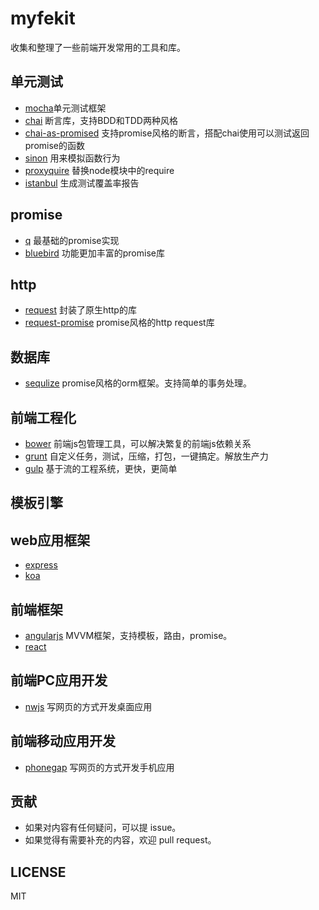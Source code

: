 # myfekit
收集和整理了一些前端开发常用的工具和库。


## 单元测试

* [mocha](https://github.com/mochajs/mocha)单元测试框架
* [chai](https://github.com/chaijs/chai) 断言库，支持BDD和TDD两种风格
* [chai-as-promised](https://github.com/domenic/chai-as-promised) 支持promise风格的断言，搭配chai使用可以测试返回promise的函数
* [sinon](https://github.com/sinonjs/sinon) 用来模拟函数行为
* [proxyquire](https://github.com/thlorenz/proxyquire) 替换node模块中的require
* [istanbul](https://github.com/gotwarlost/istanbul) 生成测试覆盖率报告

## promise
* [q](https://github.com/kriskowal/q) 最基础的promise实现
* [bluebird](https://github.com/petkaantonov/bluebird) 功能更加丰富的promise库

## http
* [request](https://github.com/request/request) 封装了原生http的库
* [request-promise](https://github.com/request/request-promise) promise风格的http request库

## 数据库
* [sequlize](https://github.com/sequelize/sequelize) promise风格的orm框架。支持简单的事务处理。

## 前端工程化
* [bower](https://github.com/bower/bower) 前端js包管理工具，可以解决繁复的前端js依赖关系
* [grunt](https://github.com/gruntjs/grunt) 自定义任务，测试，压缩，打包，一键搞定。解放生产力
* [gulp](https://github.com/gulpjs/gulp) 基于流的工程系统，更快，更简单

## 模板引擎


## web应用框架

* [express](https://github.com/strongloop/express)
* [koa](https://github.com/koajs/koa)

## 前端框架

* [angularjs](https://github.com/angular/angular) MVVM框架，支持模板，路由，promise。
* [react](https://github.com/facebook/react)

## 前端PC应用开发

* [nwjs](https://github.com/nwjs/nw.js) 写网页的方式开发桌面应用


## 前端移动应用开发
* [phonegap](https://github.com/sintaxi/phonegap) 写网页的方式开发手机应用

## 贡献
* 如果对内容有任何疑问，可以提 issue。
* 如果觉得有需要补充的内容，欢迎 pull request。


## LICENSE

MIT





